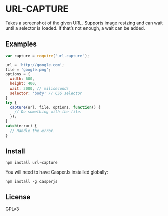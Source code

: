 URL-CAPTURE
===========

Takes a screenshot of the given URL. Supports image resizing and can wait until a selector is loaded. If that’s not enough, a wait can be added.

## Examples

```javascript
var capture = require('url-capture');

url = 'http://google.com';
file = 'google.png';
options = {
  width: 600,
  height: 400,
  wait: 3000, // miliseconds
  selector: 'body' // CSS selector
}
try {
  capture(url, file, options, function() {
    // Do something with the file.
  });
}
catch(error) {
  // Handle the error.
}
```

## Install

    npm install url-capture

You will need to have CasperJs installed globally:

    npm install -g casperjs

## License

GPLv3

